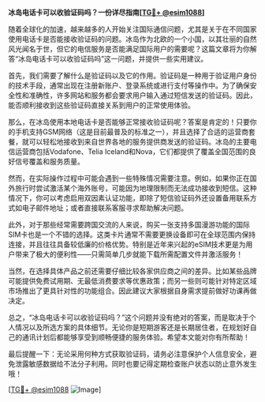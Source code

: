 **冰岛电话卡可以收验证码吗？一份详尽指南[[TG💪+ @esim1088](https://t.me/s/esim1088)]**

随着全球化的加速，越来越多的人开始关注国际通信问题，尤其是关于在不同国家使用电话卡是否能接收验证码的问题。冰岛作为北欧的一个小国，以其壮丽的自然风光闻名于世，但它的电信服务是否能满足国际用户的需要呢？这篇文章将为你解答“冰岛电话卡可以收验证码吗”这一问题，并提供一些实用建议。

首先，我们需要了解什么是验证码以及它的作用。验证码是一种用于验证用户身份的技术手段，通常出现在注册新账户、登录系统或进行支付等操作中。为了确保安全性和准确性，许多网站和服务都会要求用户输入通过短信发送的验证码。因此，能否顺利接收到这些验证码直接关系到用户的正常使用体验。

那么，在冰岛使用本地电话卡是否能够正常接收验证码呢？答案是肯定的！只要你的手机支持GSM网络（这是目前最普及的标准之一），并且选择了合适的运营商套餐，就可以轻松地接收到来自世界各地的服务提供商发送的验证码。冰岛的主要电信运营商包括Vodafone、Telia Iceland和Nova，它们都提供了覆盖全国范围的良好信号覆盖和服务质量。

然而，在实际操作过程中可能会遇到一些特殊情况需要注意。例如，如果你正在国外旅行时尝试激活某个海外账号，可能因为地理限制而无法成功接收到短信。这种情况下，你可以考虑启用双因素认证功能，即除了短信验证码外还设置备用联系方式如电子邮件地址；或者直接联系客服寻求帮助解决问题。

此外，对于那些经常需要跨国交流的人来说，购买一张支持多国漫游功能的国际SIM卡也是一个不错的选择。这类卡片通常不需要更换设备即可在全球范围内保持连接，并且往往具备较低廉的价格优势。特别是近年来兴起的eSIM技术更是为用户带来了极大的便利性——只需简单几步就能下载所需配置文件并激活服务！

当然，在选择具体产品之前还需要仔细比较各家供应商之间的差异。比如某些品牌可能提供免费试用期、无最低消费要求等优惠政策；而另一些则可能针对特定区域市场推出了更具针对性的功能组合。因此建议大家根据自身需求提前做好功课再做决定。

总之，“冰岛电话卡可以收验证码吗？”这个问题并没有绝对的答案，而是取决于个人情况以及所选方案的具体细节。无论你是短期游客还是长期居住者，在规划好自己的通讯计划后都能够享受到顺畅便捷的服务体验。希望本文能对你有所帮助！

最后提醒一下：无论采用何种方式获取验证码，请务必注意保护个人信息安全，避免泄露敏感数据给不法分子利用。同时也要记得定期检查账户状态以防止意外发生哦！

[[TG💪+ @esim1088](https://t.me/s/esim1088) ![Image](https://i.postimg.cc/4NQfJmqS/Snipaste-2025-05-13-00-14-12.png)]